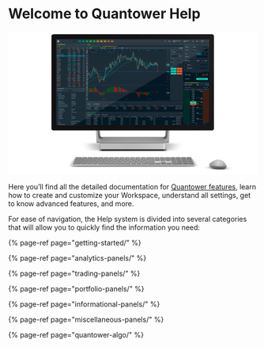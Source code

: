 # Welcome to Quantower Help

![](.gitbook/assets/quantower_bander.png)

Here you’ll find all the detailed documentation for [Quantower features](https://www.quantower.com/features), learn how to create and customize your Workspace, understand all settings, get to know advanced features, and more.

For ease of navigation, the Help system is divided into several categories that will allow you to quickly find the information you need:

{% page-ref page="getting-started/" %}

{% page-ref page="analytics-panels/" %}

{% page-ref page="trading-panels/" %}

{% page-ref page="portfolio-panels/" %}

{% page-ref page="informational-panels/" %}

{% page-ref page="miscellaneous-panels/" %}

{% page-ref page="quantower-algo/" %}



